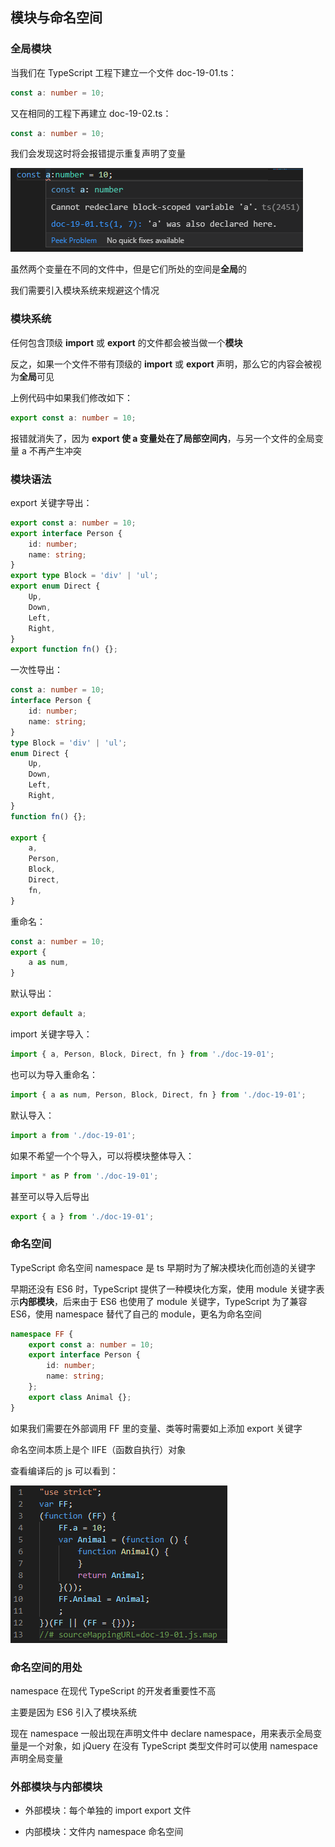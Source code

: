 ## 模块与命名空间

### 全局模块

当我们在 TypeScript 工程下建立一个文件 doc-19-01.ts：

```ts
const a: number = 10;
```

又在相同的工程下再建立 doc-19-02.ts：

```ts
const a: number = 10;
```

我们会发现这时将会报错提示重复声明了变量

![Alt text](imgs/19-01.png)

虽然两个变量在不同的文件中，但是它们所处的空间是**全局**的

我们需要引入模块系统来规避这个情况

### 模块系统

任何包含顶级 **import** 或 **export** 的文件都会被当做一个**模块**

反之，如果一个文件不带有顶级的 **import** 或 **export** 声明，那么它的内容会被视为**全局**可见

上例代码中如果我们修改如下：

```ts
export const a: number = 10;
```

报错就消失了，因为 **export 使 a 变量处在了局部空间内**，与另一个文件的全局变量 a 不再产生冲突

### 模块语法

export 关键字导出：

```ts
export const a: number = 10;
export interface Person {
    id: number;
    name: string;
}
export type Block = 'div' | 'ul';
export enum Direct {
    Up,
    Down,
    Left,
    Right,
}
export function fn() {};
```

一次性导出：

```ts
const a: number = 10;
interface Person {
    id: number;
    name: string;
}
type Block = 'div' | 'ul';
enum Direct {
    Up,
    Down,
    Left,
    Right,
}
function fn() {};

export {
    a,
    Person,
    Block,
    Direct,
    fn,
}
```

重命名：

```ts
const a: number = 10;
export {
    a as num,
}
```

默认导出：

```ts
export default a;
```

import 关键字导入：

```ts
import { a, Person, Block, Direct, fn } from './doc-19-01';
```

也可以为导入重命名：

```ts
import { a as num, Person, Block, Direct, fn } from './doc-19-01';
```

默认导入：

```ts
import a from './doc-19-01';
```

如果不希望一个个导入，可以将模块整体导入：

```ts
import * as P from './doc-19-01';
```

甚至可以导入后导出

```ts
export { a } from './doc-19-01';
```

### 命名空间

TypeScript 命名空间 namespace 是 ts 早期时为了解决模块化而创造的关键字

早期还没有 ES6 时，TypeScript 提供了一种模块化方案，使用 module 关键字表示**内部模块**，后来由于 ES6 也使用了 module 关键字，TypeScript 为了兼容 ES6，使用 namespace 替代了自己的 module，更名为命名空间

```ts
namespace FF {
    export const a: number = 10;
    export interface Person {
        id: number;
        name: string;
    };
    export class Animal {};
}
```

如果我们需要在外部调用 FF 里的变量、类等时需要如上添加 export 关键字

命名空间本质上是个 IIFE（函数自执行）对象

查看编译后的 js 可以看到：

![Alt text](imgs/19-02.png)

### 命名空间的用处

namespace 在现代 TypeScript 的开发者重要性不高

主要是因为 ES6 引入了模块系统

现在 namespace 一般出现在声明文件中 declare namespace，用来表示全局变量是一个对象，如 jQuery 在没有 TypeScript 类型文件时可以使用 namespace 声明全局变量

### 外部模块与内部模块

- 外部模块：每个单独的 import export 文件

- 内部模块：文件内 namespace 命名空间